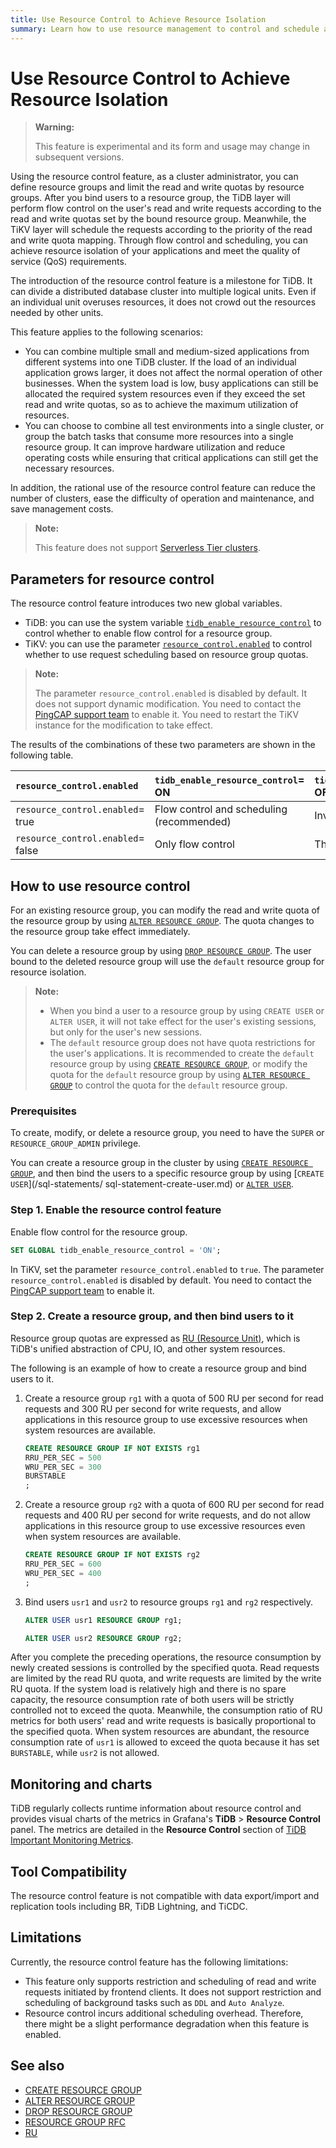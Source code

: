 ```yaml
---
title: Use Resource Control to Achieve Resource Isolation
summary: Learn how to use resource management to control and schedule application resource consumption.
---
```


# Use Resource Control to Achieve Resource Isolation

> **Warning:**
>
> This feature is experimental and its form and usage may change in subsequent versions.

Using the resource control feature, as a cluster administrator, you can define resource groups and limit the read and write quotas by resource groups. After you bind users to a resource group, the TiDB layer will perform flow control on the user's read and write requests according to the read and write quotas set by the bound resource group. Meanwhile, the TiKV layer will schedule the requests according to the priority of the read and write quota mapping. Through flow control and scheduling, you can achieve resource isolation of your applications and meet the quality of service (QoS) requirements.

The introduction of the resource control feature is a milestone for TiDB. It can divide a distributed database cluster into multiple logical units. Even if an individual unit overuses resources, it does not crowd out the resources needed by other units. 

This feature applies to the following scenarios:

- You can combine multiple small and medium-sized applications from different systems into one TiDB cluster. If the load of an individual application grows larger, it does not affect the normal operation of other businesses. When the system load is low, busy applications can still be allocated the required system resources even if they exceed the set read and write quotas, so as to achieve the maximum utilization of resources.
- You can choose to combine all test environments into a single cluster, or group the batch tasks that consume more resources into a single resource group. It can improve hardware utilization and reduce operating costs while ensuring that critical applications can still get the necessary resources.

In addition, the rational use of the resource control feature can reduce the number of clusters, ease the difficulty of operation and maintenance, and save management costs.

<CustomContent platform="tidb-cloud">

> **Note:**
>
> This feature does not support [Serverless Tier clusters](/tidb-cloud/select-cluster-tier.md#serverless-tier-beta).

</CustomContent>

## Parameters for resource control

The resource control feature introduces two new global variables.

* TiDB: you can use the system variable [`tidb_enable_resource_control`](/system-variables.md#tidb-tidb_enable_resource_control) to control whether to enable flow control for a resource group. 
* TiKV: you can use the parameter [`resource_control.enabled`](/tikv-configuration-file.md#resource_control) to control whether to use request scheduling based on resource group quotas. 

<CustomContent platform="tidb-cloud">

> **Note:**
>
> The parameter `resource_control.enabled` is disabled by default. It does not support dynamic modification. You need to contact the [PingCAP support team](/tidb-cloud/tidb-cloud-support.md) to enable it. You need to restart the TiKV instance for the modification to take effect.

</CustomContent>

The results of the combinations of these two parameters are shown in the following table.

| `resource_control.enabled`  | `tidb_enable_resource_control`= ON   | `tidb_enable_resource_control`= OFF  |
|:----------------------------|:-------------------------------------|:-------------------------------------|
| `resource_control.enabled`= true  |  Flow control and scheduling (recommended) | Invalid combination      |  
| `resource_control.enabled`= false |  Only flow control                         | The feature is disabled. |

## How to use resource control

For an existing resource group, you can modify the read and write quota of the resource group by using [`ALTER RESOURCE GROUP`](/sql-statements/sql-statement-alter-resource-group.md). The quota changes to the resource group take effect immediately.

You can delete a resource group by using [`DROP RESOURCE GROUP`](/sql-statements/sql-statement-drop-resource-group.md). The user bound to the deleted resource group will use the `default` resource group for resource isolation.

> **Note:**
> 
> - When you bind a user to a resource group by using `CREATE USER` or `ALTER USER`, it will not take effect for the user's existing sessions, but only for the user's new sessions.
> - The `default` resource group does not have quota restrictions for the user's applications. It is recommended to create the `default` resource group by using [`CREATE RESOURCE GROUP`](/sql-statements/sql-statement-create-resource-group.md), or modify the quota for the `default` resource group by using [`ALTER RESOURCE GROUP`](/sql-statements/sql-statement-alter-resource-group.md) to control the quota for the `default` resource group.

### Prerequisites

To create, modify, or delete a resource group, you need to have the `SUPER` or `RESOURCE_GROUP_ADMIN` privilege.

You can create a resource group in the cluster by using [`CREATE RESOURCE GROUP`](/sql-statements/sql-statement-create-resource-group.md), and then bind the users to a specific resource group by using [`CREATE USER`](/sql-statements/ sql-statement-create-user.md) or [`ALTER USER`](/sql-statements/sql-statement-alter-user.md).

### Step 1. Enable the resource control feature

Enable flow control for the resource group.

```sql
SET GLOBAL tidb_enable_resource_control = 'ON';
```

<CustomContent platform="tidb-cloud">

In TiKV, set the parameter `resource_control.enabled` to `true`. The parameter `resource_control.enabled` is disabled by default. You need to contact the [PingCAP support team](/tidb-cloud/tidb-cloud-support.md) to enable it.

</CustomContent> 

### Step 2. Create a resource group, and then bind users to it

Resource group quotas are expressed as [RU (Resource Unit)](/tidb-RU.md), which is TiDB's unified abstraction of CPU, IO, and other system resources.

The following is an example of how to create a resource group and bind users to it.

1. Create a resource group `rg1` with a quota of 500 RU per second for read requests and 300 RU per second for write requests, and allow applications in this resource group to use excessive resources when system resources are available.

    ```sql
    CREATE RESOURCE GROUP IF NOT EXISTS rg1
    RRU_PER_SEC = 500
    WRU_PER_SEC = 300
    BURSTABLE
    ;
    ```

2. Create a resource group `rg2` with a quota of 600 RU per second for read requests and 400 RU per second for write requests, and do not allow applications in this resource group to use excessive resources even when system resources are available.

    ```sql
    CREATE RESOURCE GROUP IF NOT EXISTS rg2
    RRU_PER_SEC = 600
    WRU_PER_SEC = 400
    ;
    ```

3. Bind users `usr1` and `usr2` to resource groups `rg1` and `rg2` respectively.

    ```sql
    ALTER USER usr1 RESOURCE GROUP rg1;
    ```

    ```sql
    ALTER USER usr2 RESOURCE GROUP rg2;
    ```

After you complete the preceding operations, the resource consumption by newly created sessions is controlled by the specified quota. Read requests are limited by the read RU quota, and write requests are limited by the write RU quota. If the system load is relatively high and there is no spare capacity, the resource consumption rate of both users will be strictly controlled not to exceed the quota. Meanwhile, the consumption ratio of RU metrics for both users' read and write requests is basically proportional to the specified quota. When system resources are abundant, the resource consumption rate of `usr1` is allowed to exceed the quota because it has set `BURSTABLE`, while `usr2` is not allowed.

## Monitoring and charts

TiDB regularly collects runtime information about resource control and provides visual charts of the metrics in Grafana's **TiDB** > **Resource Control** panel. The metrics are detailed in the **Resource Control** section of [TiDB Important Monitoring Metrics](/grafana-tidb-dashboard.md).

## Tool Compatibility

The resource control feature is not compatible with data export/import and replication tools including BR, TiDB Lightning, and TiCDC.

## Limitations

Currently, the resource control feature has the following limitations:

* This feature only supports restriction and scheduling of read and write requests initiated by frontend clients. It does not support restriction and scheduling of background tasks such as `DDL` and `Auto Analyze`. 
* Resource control incurs additional scheduling overhead. Therefore, there might be a slight performance degradation when this feature is enabled.

## See also

* [CREATE RESOURCE GROUP](/sql-statements/sql-statement-create-resource-group.md)
* [ALTER RESOURCE GROUP](/sql-statements/sql-statement-alter-resource-group.md)
* [DROP RESOURCE GROUP](/sql-statements/sql-statement-drop-resource-group.md)
* [RESOURCE GROUP RFC](https://docs.google.com/document/d/1sV5EVv8Cdpc6aBCDihc2akpE0iuantPf/)
* [RU](/tidb-RU.md)
